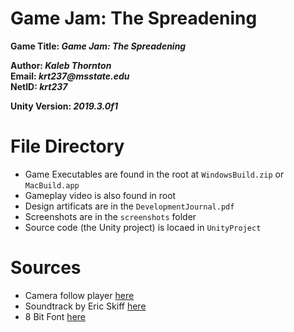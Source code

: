 # Game Jam: The Spreadening
**Game Title: _Game Jam: The Spreadening_**

**Author: _Kaleb Thornton_**<br>
**Email: _krt237@msstate.edu_**<br>
**NetID: _krt237_**<br>

**Unity Version: _2019.3.0f1_**<br>

# File Directory
- Game Executables are found in the root at `WindowsBuild.zip` or `MacBuild.app`
- Gameplay video is also found in root
- Design artificats are in the `DevelopmentJournal.pdf`
- Screenshots are in the `screenshots` folder
- Source code (the Unity project) is locaed in `UnityProject`

# Sources

- Camera follow player [here](https://kylewbanks.com/blog/unity-make-camera-follow-player-smoothly-and-fluidly)
- Soundtrack by Eric Skiff [here](https://ericskiff.com/music/)
- 8 Bit Font [here](https://assetstore.unity.com/packages/2d/fonts/pixel-font-tripfive-64734)
